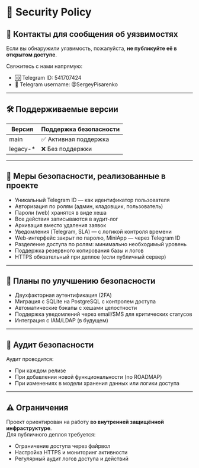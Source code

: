 # 🔐 Security Policy

## 📩 Контакты для сообщения об уязвимостях

Если вы обнаружили уязвимость, пожалуйста, **не публикуйте её в открытом доступе**.

Свяжитесь с нами напрямую:
- 🆔 Telegram ID: 541707424
- 🔗 Telegram username: @SergeyPisarenko

---

## 🛠 Поддерживаемые версии

| Версия     | Поддержка безопасности |
|------------|------------------------|
| main       | ✅ Активная поддержка   |
| legacy-*   | ❌ Без поддержки        |

---

## 🔐 Меры безопасности, реализованные в проекте

- Уникальный Telegram ID — как идентификатор пользователя
- Авторизация по ролям (админ, кладовщик, пользователь)
- Пароли (web) хранятся в виде хеша
- Все действия записываются в аудит-лог
- Архивация вместо удаления заявок
- Уведомления (Telegram, SLA) — с логикой контроля времени
- Web-интерфейс закрыт по паролю, MiniApp — через Telegram ID
- Разделение доступа по ролям: минимально необходимый уровень
- Поддержка резервного копирования базы и логов
- HTTPS обязательный при деплое (если публичный сервер)

---

## 🔁 Планы по улучшению безопасности

- Двухфакторная аутентификация (2FA)
- Миграция с SQLite на PostgreSQL с контролем доступа
- Автоматические бэкапы с хешами целостности
- Поддержка уведомлений через email/SMS для критических статусов
- Интеграция с IAM/LDAP (в будущем)

---

## 📆 Аудит безопасности

Аудит проводится:
- При каждом релизе
- При добавлении новой функциональности (по ROADMAP)
- При изменениях в модели хранения данных или логики доступа

---

## ⚠️ Ограничения

Проект ориентирован на работу **во внутренней защищённой инфраструктуре**.  
Для публичного деплоя требуется:
- Ограничение доступа через файрвол
- Настройка HTTPS и мониторинг активности
- Регулярный аудит логов доступа и действий

